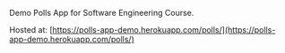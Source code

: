 Demo Polls App for Software Engineering Course.

Hosted at: [https://polls-app-demo.herokuapp.com/polls/](https://polls-app-demo.herokuapp.com/polls/)